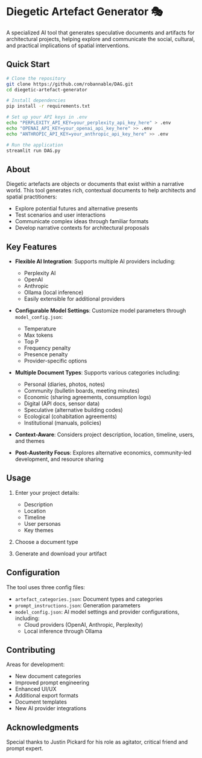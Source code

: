 # Diegetic Artefact Generator 🎭

A specialized AI tool that generates speculative documents and artifacts for architectural projects, helping explore and communicate the social, cultural, and practical implications of spatial interventions.

## Quick Start

```bash
# Clone the repository
git clone https://github.com/robannable/DAG.git
cd diegetic-artefact-generator

# Install dependencies
pip install -r requirements.txt

# Set up your API keys in .env
echo "PERPLEXITY_API_KEY=your_perplexity_api_key_here" > .env
echo "OPENAI_API_KEY=your_openai_api_key_here" >> .env
echo "ANTHROPIC_API_KEY=your_anthropic_api_key_here" >> .env

# Run the application
streamlit run DAG.py
```

## About

Diegetic artefacts are objects or documents that exist within a narrative world. This tool generates rich, contextual documents to help architects and spatial practitioners:

- Explore potential futures and alternative presents
- Test scenarios and user interactions
- Communicate complex ideas through familiar formats
- Develop narrative contexts for architectural proposals

## Key Features

- **Flexible AI Integration**: Supports multiple AI providers including:
  - Perplexity AI
  - OpenAI
  - Anthropic
  - Ollama (local inference)
  - Easily extensible for additional providers
- **Configurable Model Settings**: Customize model parameters through `model_config.json`:
  - Temperature
  - Max tokens
  - Top P
  - Frequency penalty
  - Presence penalty
  - Provider-specific options
- **Multiple Document Types**: Supports various categories including:
  - Personal (diaries, photos, notes)
  - Community (bulletin boards, meeting minutes)
  - Economic (sharing agreements, consumption logs)
  - Digital (API docs, sensor data)
  - Speculative (alternative building codes)
  - Ecological (cohabitation agreements)
  - Institutional (manuals, policies)

- **Context-Aware**: Considers project description, location, timeline, users, and themes
- **Post-Austerity Focus**: Explores alternative economics, community-led development, and resource sharing

## Usage

1. Enter your project details:
   - Description
   - Location
   - Timeline
   - User personas
   - Key themes

2. Choose a document type
3. Generate and download your artifact

## Configuration

The tool uses three config files:
- `artefact_categories.json`: Document types and categories
- `prompt_instructions.json`: Generation parameters
- `model_config.json`: AI model settings and provider configurations, including:
  - Cloud providers (OpenAI, Anthropic, Perplexity)
  - Local inference through Ollama

## Contributing

Areas for development:
- New document categories
- Improved prompt engineering
- Enhanced UI/UX
- Additional export formats
- Document templates
- New AI provider integrations

## Acknowledgments

Special thanks to Justin Pickard for his role as agitator, critical friend and prompt expert.